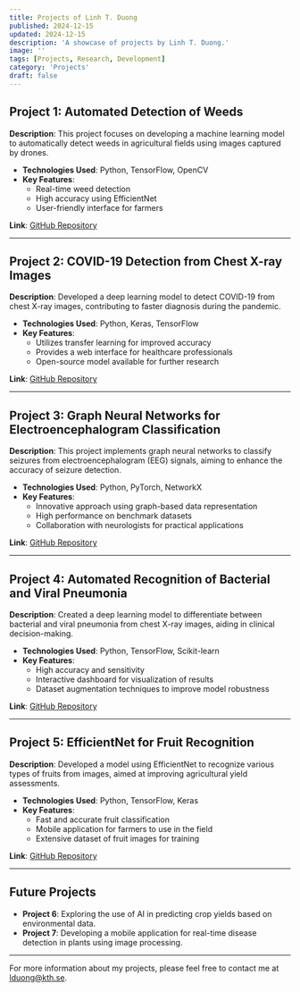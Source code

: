 ```yaml
---
title: Projects of Linh T. Duong
published: 2024-12-15
updated: 2024-12-15
description: 'A showcase of projects by Linh T. Duong.'
image: ''
tags: [Projects, Research, Development]
category: 'Projects'
draft: false 
---
```


## Project 1: Automated Detection of Weeds

**Description**: This project focuses on developing a machine learning model to automatically detect weeds in agricultural fields using images captured by drones.

- **Technologies Used**: Python, TensorFlow, OpenCV
- **Key Features**:
  - Real-time weed detection
  - High accuracy using EfficientNet
  - User-friendly interface for farmers

**Link**: [GitHub Repository](https://github.com/username/weed-detection)

---

## Project 2: COVID-19 Detection from Chest X-ray Images

**Description**: Developed a deep learning model to detect COVID-19 from chest X-ray images, contributing to faster diagnosis during the pandemic.

- **Technologies Used**: Python, Keras, TensorFlow
- **Key Features**:
  - Utilizes transfer learning for improved accuracy
  - Provides a web interface for healthcare professionals
  - Open-source model available for further research

**Link**: [GitHub Repository](https://github.com/username/covid-detection)

---

## Project 3: Graph Neural Networks for Electroencephalogram Classification

**Description**: This project implements graph neural networks to classify seizures from electroencephalogram (EEG) signals, aiming to enhance the accuracy of seizure detection.

- **Technologies Used**: Python, PyTorch, NetworkX
- **Key Features**:
  - Innovative approach using graph-based data representation
  - High performance on benchmark datasets
  - Collaboration with neurologists for practical applications

**Link**: [GitHub Repository](https://github.com/username/eeg-classification)

---

## Project 4: Automated Recognition of Bacterial and Viral Pneumonia

**Description**: Created a deep learning model to differentiate between bacterial and viral pneumonia from chest X-ray images, aiding in clinical decision-making.

- **Technologies Used**: Python, TensorFlow, Scikit-learn
- **Key Features**:
  - High accuracy and sensitivity
  - Interactive dashboard for visualization of results
  - Dataset augmentation techniques to improve model robustness

**Link**: [GitHub Repository](https://github.com/username/pneumonia-detection)

---

## Project 5: EfficientNet for Fruit Recognition

**Description**: Developed a model using EfficientNet to recognize various types of fruits from images, aimed at improving agricultural yield assessments.

- **Technologies Used**: Python, TensorFlow, Keras
- **Key Features**:
  - Fast and accurate fruit classification
  - Mobile application for farmers to use in the field
  - Extensive dataset of fruit images for training

**Link**: [GitHub Repository](https://github.com/username/fruit-recognition)

---

## Future Projects

- **Project 6**: Exploring the use of AI in predicting crop yields based on environmental data.
- **Project 7**: Developing a mobile application for real-time disease detection in plants using image processing.

---

For more information about my projects, please feel free to contact me at [lduong@kth.se](mailto:lduong@kth.se).